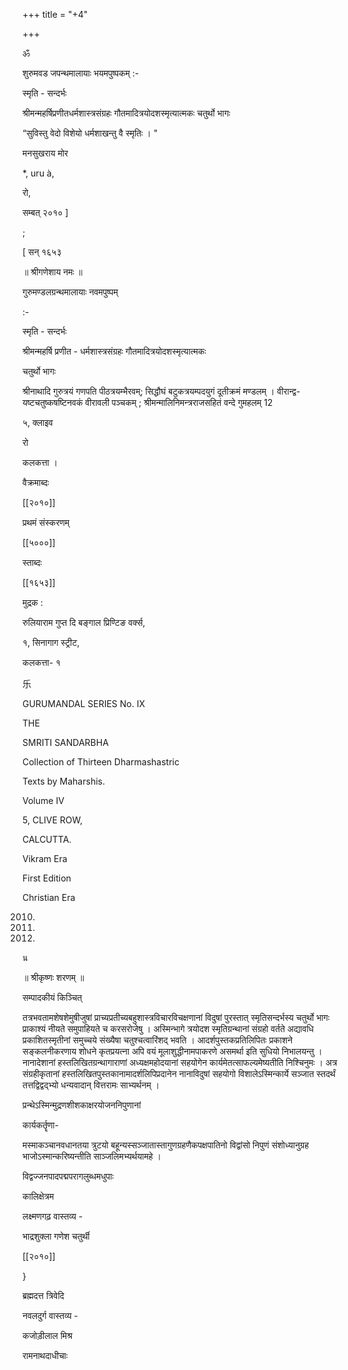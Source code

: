 +++
title = "+4"

+++

ॐ 

शुरुमवड जपन्थमालायाः भयमपुष्पकम् :- 

स्मृति - सन्दर्भः 

श्रीमन्महर्षिप्रणीतधर्मशास्त्रसंग्रहः गौतमादित्रयोदशस्मृत्यात्मकः चतुर्थो भागः 

“सुविस्तु वेदो विशेयो धर्मशाखन्तु वै स्मृतिः । " 

मनसुखराय मोर 

*, uru à, 

रो, 

सम्बत् २०१० ] 

; 

[ सन् १६५३ 

॥ श्रीगणेशाय नमः ॥ 

गुरुमण्डलग्रन्थमालायाः नवमपुष्पम् 

:- 

स्मृति - सन्दर्भः 

श्रीमन्महर्षि प्रणीत - धर्मशास्त्रसंग्रहः गौतमादित्रयोदशस्मृत्यात्मकः 

चतुर्थो भागः 

श्रीनाथादि गुरुत्रयं गणपति पीठत्रयम्भैरवम्; सिद्धौघं बटुकत्रयम्पदयुगं दूतीक्रमं मण्डलम् । वीरान्द्व-यष्टचतुष्कषष्टिनवकं वीरावली पञ्चकम् ; श्रीमन्मालिनिमन्त्रराजसहितं वन्दे गुमहलम् 12 

५, क्लाइव 

रो 

कलकत्ता । 

वैक्रमाब्दः 

[[२०१०]]

प्रथमं संस्करणम् 

[[५०००]]

स्ताब्दः 

[[१६५३]]

मुद्रक : 

रुलियाराम गुप्त दि बङ्गाल प्रिण्टिङ वर्क्स, 

१, सिनागाग स्ट्रीट, 

कलकत्ता- १ 

乐 

GURUMANDAL SERIES No. IX 

THE 

SMRITI SANDARBHA 

Collection of Thirteen Dharmashastric 

Texts by Maharshis. 

Volume IV 

5, CLIVE ROW, 

CALCUTTA. 

Vikram Era 

First Edition 

Christian Era 

2010. 

5000. 

1953. 

น 

॥ श्रीकृष्णः शरणम् ॥ 

सम्पादकीयं किञ्चित् 

तत्रभवतामशेषशेमुषीजुषां प्राच्यप्रतीच्यबहुशास्त्रविचारविचक्षणानां विदुषां पुरस्तात् स्मृतिसन्दर्भस्य चतुर्थो भागः प्राकाश्यं नीयते समुपाहियते च करसरोजेषु । अस्मिन्भागे त्रयोदश स्मृतिग्रन्थानां संग्रहो वर्तते अद्यावधि प्रकाशितस्मृतीनां समुच्चये संख्यैषा चतुश्चत्वारिंशद् भवति । आदर्शपुस्तकप्रतिलिपितः प्रकाशने सङ्कलनीकरणाय शोधने कृतप्रयत्ना अपि वयं मूलाशुद्धीनामपाकरणे असमर्था इति सुधियो निभालयन्तु । नानादेशानां हस्तलिखितग्रन्थागाराणां अध्यक्षमहोदयानां सहयोगेन कार्यमेतत्साफल्यमेष्यतीति निश्चिनुमः । अत्र संग्रहीकृतानां हस्तलिखितपुस्तकानामादर्शलिपिप्रदानेन नानाविदुषां सहयोगो विशालेऽस्मिन्कार्ये सञ्जात स्तदर्थं तत्तद्विद्वद्भ्यो धन्यवादान् वित्तरामः साभ्यर्थनम् । 

प्रन्थेऽस्मिन्मुद्रणशीशकाक्षरयोजननिपुणानां 

कार्यकर्तॄणा- 

मस्माकञ्चानवधानतया त्रुटयो बहून्यस्सञ्जातास्तागुणग्रहणैकपक्षपातिनो विद्वांसो निपुणं संशोध्यानुग्रह भाजोऽस्मान्करिष्यन्तीति साञ्जलिमभ्यर्थयामहे । 

विद्वज्जनपादपद्मपरागलुब्धमधुपाः 

कालिक्षेत्रम 

लक्ष्मणगढ़ वास्तव्य - 

भाद्रशुक्ला गणेश चतुर्थी 

[[२०१०]]

} 

ब्रह्मदत्त त्रिवेदि 

नवलदुर्ग वास्तव्य - 

कजोड़ीलाल मिश्र 

रामनाथदाधीचाः
